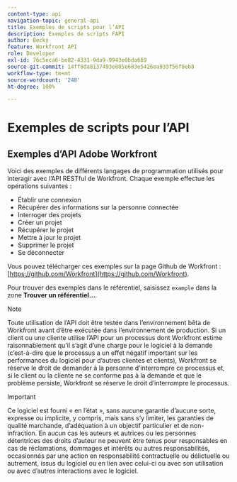 ```yaml
---
content-type: api
navigation-topic: general-api
title: Exemples de scripts pour l’API
description: Exemples de scripts FAPI
author: Becky
feature: Workfront API
role: Developer
exl-id: 76c5eca6-be82-4331-9da9-9943e0bda669
source-git-commit: 14ff8da8137493e805e683e5426ea933f56f8eb8
workflow-type: tm+mt
source-wordcount: '248'
ht-degree: 100%

---
```



# Exemples de scripts pour l’API

## Exemples d’API Adobe Workfront

Voici des exemples de différents langages de programmation utilisés pour interagir avec l’API RESTful de Workfront. Chaque exemple effectue les opérations suivantes :

* Établir une connexion
* Récupérer des informations sur la personne connectée
* Interroger des projets
* Créer un projet
* Récupérer le projet
* Mettre à jour le projet
* Supprimer le projet
* Se déconnecter

Vous pouvez télécharger ces exemples sur la page Github de Workfront : [https://github.com/Workfront](https://github.com/Workfront).

Pour trouver des exemples dans le référentiel, saisissez `example` dans la zone **Trouver un référentiel...**.

>[!NOTE]
>
>Toute utilisation de l’API doit être testée dans l’environnement bêta de Workfront avant d’être exécutée dans l’environnement de production. Si un client ou une cliente utilise l’API pour un processus dont Workfront estime raisonnablement qu’il s’agit d’une charge pour le logiciel à la demande (c’est-à-dire que le processus a un effet négatif important sur les performances du logiciel pour d’autres clientes et clients), Workfront se réserve le droit de demander à la personne d’interrompre ce processus et, si le client ou la cliente ne se conforme pas à la demande et que le problème persiste, Workfront se réserve le droit d’interrompre le processus.

>[!IMPORTANT]
>
>Ce logiciel est fourni « en l’état », sans aucune garantie d’aucune sorte, expresse ou implicite, y compris, mais sans s’y limiter, les garanties de qualité marchande, d’adéquation à un objectif particulier et de non-infraction. En aucun cas les auteurs et autrices ou les personnes détentrices des droits d’auteur ne peuvent être tenus pour responsables en cas de réclamations, dommages et intérêts ou autres responsabilités, occasionnés par une action en responsabilité contractuelle ou délictuelle ou autrement, issus du logiciel ou en lien avec celui-ci ou avec son utilisation ou avec d’autres interactions avec le logiciel.
